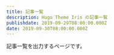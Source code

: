 ```yaml
---
title: 記事一覧
description: Hugo Theme Iris の記事一覧
publishdate: 2019-09-29T08:00:00.000Z
date: 2019-09-30T08:00:00.000Z
---
```


記事一覧を出力するページです。
